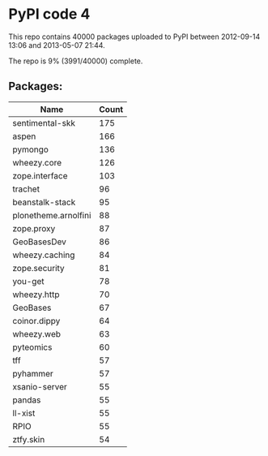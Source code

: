 # PyPI code 4

This repo contains 40000 packages uploaded to PyPI between 
2012-09-14 13:06 and 2013-05-07 21:44.

The repo is 9% (3991/40000) complete.

## Packages:

| Name  | Count |
| ----- | ----- |
| sentimental-skk | 175 |
| aspen | 166 |
| pymongo | 136 |
| wheezy.core | 126 |
| zope.interface | 103 |
| trachet | 96 |
| beanstalk-stack | 95 |
| plonetheme.arnolfini | 88 |
| zope.proxy | 87 |
| GeoBasesDev | 86 |
| wheezy.caching | 84 |
| zope.security | 81 |
| you-get | 78 |
| wheezy.http | 70 |
| GeoBases | 67 |
| coinor.dippy | 64 |
| wheezy.web | 63 |
| pyteomics | 60 |
| tff | 57 |
| pyhammer | 57 |
| xsanio-server | 55 |
| pandas | 55 |
| ll-xist | 55 |
| RPIO | 55 |
| ztfy.skin | 54 |



